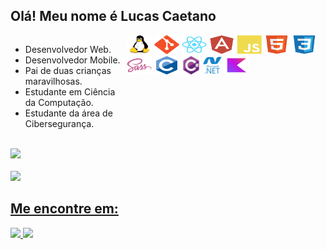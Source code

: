 ## Olá! Meu nome é Lucas Caetano
<div style="display:flex; flex-direction:row">
  <ul>
    <li>Desenvolvedor Web.</li>
    <li>Desenvolvedor Mobile.</li>
    <li>Pai de duas crianças maravilhosas.</li>
    <li>Estudante em Ciência da Computação.</li>
    <li>Estudante da área de Cibersegurança.</li>
  </ul>

  <div align="left">
<!--     <img alt="readhat" height="30" width="40" src="https://raw.githubusercontent.com/devicons/devicon/master/icons/redhat/redhat-original.svg"/> -->
    <img alt="linux" height="30" width="40" src="https://raw.githubusercontent.com/devicons/devicon/master/icons/linux/linux-original.svg"/>
    <img alt="git" height="30" width="40" src="https://raw.githubusercontent.com/devicons/devicon/master/icons/git/git-original.svg"/> 
<!--     <img alt="jenkins" height="30" width="40" src="https://raw.githubusercontent.com/devicons/devicon/master/icons/jenkins/jenkins-original.svg"/>  -->
    <img alt="react" height="30" width="40" src="https://raw.githubusercontent.com/devicons/devicon/master/icons/react/react-original.svg"/> 
    <img alt="angular" height="30" width="40" src="https://raw.githubusercontent.com/devicons/devicon/master/icons/angularjs/angularjs-plain.svg"/>
    <img alt="Js" height="30" width="40" src="https://raw.githubusercontent.com/devicons/devicon/master/icons/javascript/javascript-plain.svg"/>
    <img alt="HTML" height="30" width="40" src="https://raw.githubusercontent.com/devicons/devicon/master/icons/html5/html5-original.svg"/>
    <img alt="CSS" height="30" width="40" src="https://raw.githubusercontent.com/devicons/devicon/master/icons/css3/css3-original.svg"/>
    <img alt="SCSS" height="30" width="40" src="https://raw.githubusercontent.com/devicons/devicon/master/icons/sass/sass-original.svg"/>
    <img alt="C" height="30" width="40" src="https://raw.githubusercontent.com/devicons/devicon/master/icons/c/c-original.svg"/>
    <img alt="CSharp" height="30" widht="40"src="https://raw.githubusercontent.com/devicons/devicon/master/icons/csharp/csharp-original.svg"/>
    <img alt="Dot-Net" height="30" widht="40"src="https://raw.githubusercontent.com/devicons/devicon/master/icons/dot-net/dot-net-plain-wordmark.svg"/>
    <img alt="kt" height="30" width="40" src="https://raw.githubusercontent.com/devicons/devicon/master/icons/kotlin/kotlin-original.svg"/> 
  </div>
</div>

<br>
<div align="left">
  <img src="https://github-readme-stats-git-masterrstaa-rickstaa.vercel.app/api/top-langs/?username=devLucasCaetano&layout=compact&langs_count=7&theme=midnight-purple"/>
  <br><br>
  <a href="https://github.com/devLucasCaetano">
  <img src="https://github-readme-stats-git-masterrstaa-rickstaa.vercel.app/api?username=devLucasCaetano&show_icons=true&theme=midnight-purple&include_all_commits=true&count_private=true"/>
</div>

 ## Me encontre em:

<div>
  <a href="https://www.linkedin.com/in/lucas-caetano-/" target="_blank">
    <img src="https://img.shields.io/badge/-LinkedIn-%230077B5?style=for-the-badge&logo=linkedin&logoColor=white" target="_blank">
  </a> 
  <a href="https://www.instagram.com/dev.lucascaetano/" target="_blank">
    <img src="https://img.shields.io/badge/-Instagram-%23E4405F?style=for-the-badge&logo=instagram&logoColor=white" target="_blank">
  </a>
</div>
